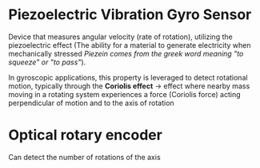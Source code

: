 # Piezoelectric Vibration Gyro Sensor

Device that measures angular velocity (rate of rotation), utilizing the piezoelectric effect (The ability for a material to generate electricity when mechanically stressed *Piezein comes from the greek word meaning "to squeeze" or "to pass"*). 

In gyroscopic applications, this property is leveraged to detect rotational motion, typically through the **Coriolis effect** -> effect where nearby mass moving in a rotating system experiences a force (Coriolis force) acting perpendicular of motion and to the axis of rotation 



# Optical rotary encoder

Can detect the number of rotations of the axis